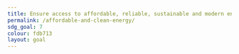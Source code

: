 ```yaml
---
title: Ensure access to affordable, reliable, sustainable and modern energy for all
permalink: /affordable-and-clean-energy/
sdg_goal: 7
colour: fdb713
layout: goal
---
```


